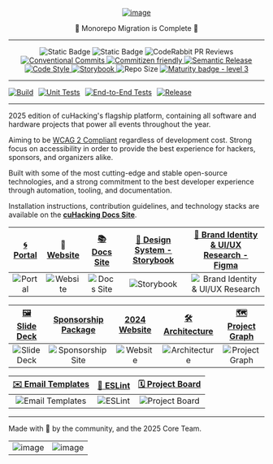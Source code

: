 <div align="center">
  <a href="https://docs.cuhacking.ca">

![image](https://github.com/user-attachments/assets/79f41e64-4bef-4df6-b3e8-a16e67e75f4c)

  </a>
  🎉 Monorepo Migration is Complete  🎉
<hr/>

![Static Badge](https://img.shields.io/badge/pnpm-F69220?logo=pnpm&logoColor=fff)
![Static Badge](https://img.shields.io/badge/Monorepo-%23143055?style=flat&logo=Nx&link=https%3A%2F%2Fnx.dev%2F)
![CodeRabbit PR Reviews](https://img.shields.io/badge/dynamic/json?url=https%3A%2F%2Fapi.coderabbit.ai%2Fstats%2Fgithub%2Fcuhacking%2F2025&query=reviews&suffix=%20Reviews&logoSize=auto&label=CodeRabbit&labelColor=171717&color=FF570A&link=https%3A%2F%2Fcoderabbit.ai%2F)
<a href="https://conventionalcommits.org">
<img src="https://img.shields.io/badge/Conventional%20Commits-1.0.0-%23FE5196?logo=conventionalcommits&logoColor=white" alt="Conventional Commits">
</a>
<a href="http://commitizen.github.io/cz-cli/">
<img src="https://img.shields.io/badge/commitizen-friendly-brightgreen.svg" alt="Commitizen friendly">
</a>
<a href="https://semantic-release.gitbook.io/semantic-release">
<img src="https://img.shields.io/badge/%20%20%F0%9F%93%A6%F0%9F%9A%80-semantic--release-e10079.svg?style=flat-square" alt="Semantic Release">
</a>
<a href="https://github.com/antfu/eslint-config">
<img src="https://antfu.me/badge-code-style.svg" alt="Code Style">
</a>
<a href="https://github.com/storybooks/storybook">
<img src="https://raw.githubusercontent.com/storybooks/brand/master/badge/badge-storybook.svg" alt="Storybook">
</a>
<img src="https://img.shields.io/github/repo-size/cuhacking/2025" alt="Repo Size">
[![Maturity badge - level 3](https://img.shields.io/badge/Maturity-Level%203%20--%20Stable-green.svg)](https://github.com/tophat/getting-started/blob/master/scorecard.md)

</div>
<!--[![App Status](https://img.shields.io/website-up-down-green-red/http/shields.io.svg)](http://www.chemicalgraphtheory.com) -->
<!---[![Coverage Status](https://coveralls.io/repos/github/Sulstice/global-chem/badge.svg?branch=master)](https://github.com/cuhacking/2025/tree/main) --->
<hr/>

<div style="display: flex; gap: 10px;">
    <a href="https://github.com/cuhacking/2025/actions/workflows/BUILD.yml">
        <img src="https://github.com/cuhacking/2025/actions/workflows/BUILD.yml/badge.svg" alt="Build">
    </a>
    <a href="https://github.com/cuhacking/2025/actions/workflows/TEST_UNIT.yml">
        <img src="https://github.com/cuhacking/2025/actions/workflows/TEST_UNIT.yml/badge.svg" alt="Unit Tests">
    </a>
    <a href="https://github.com/cuhacking/2025/actions/workflows/TEST_E2E.yml">
        <img src="https://github.com/cuhacking/2025/actions/workflows/TEST_E2E.yml/badge.svg" alt="End-to-End Tests">
    </a>
    <a href="https://github.com/cuhacking/2025/actions/workflows/RELEASE.yml">
        <img src="https://github.com/cuhacking/2025/actions/workflows/RELEASE.yml/badge.svg" alt="Release">
    </a>
</div>

<hr/>

2025 edition of cuHacking's flagship platform, containing all software and hardware projects that power all events throughout the year.

Aiming to be [WCAG 2 Compliant](https://www.w3.org/WAI/standards-guidelines/wcag/) regardless of development cost. Strong focus on accessibility in order to provide the best experience for hackers, sponsors, and organizers alike.

Built with some of the most cutting-edge and stable open-source technologies, and a strong commitment to the best developer experience through automation, tooling, and documentation.

Installation instructions, contribution guidelines, and technology stacks are available on the **[cuHacking Docs Site](https://docs.cuhacking.ca)**.

|                          [🌀 Portal](https://portal.cuhacking.ca)                          |                             📢 [Website](https://cuhacking.ca)                              |                           [📚 Docs Site](https://docs.cuhacking.ca)                           |                 [🌟 Design System - Storybook](https://design.cuhacking.ca/)                  | [💅 Brand Identity & UI/UX Research - Figma](https://www.figma.com/community/file/1472076259079188838/cuhacking-design-system) |
| :----------------------------------------------------------------------------------------: | :-----------------------------------------------------------------------------------------: | :-------------------------------------------------------------------------------------------: | :-------------------------------------------------------------------------------------------: | :----------------------------------------------------------------------------------------------------------------------------: |
| ![Portal](https://github.com/user-attachments/assets/8477365e-3bec-4e27-a208-2aea73120e19) | ![Website](https://github.com/user-attachments/assets/4f8cc641-f358-44dc-90f5-9e40d1c2990d) | ![Docs Site](https://github.com/user-attachments/assets/1170da68-9deb-44b3-9269-865659212927) | ![Storybook](https://github.com/user-attachments/assets/644e7fcd-379d-4c16-bf99-46dde0bb7194) |      ![Brand Identity & UI/UX Research](https://github.com/user-attachments/assets/d55ffa90-c8ed-4421-8f42-89d995c07409)       |

|                          [🖼 Slide Deck](https://slides.cuhacking.ca)                          |                         [Sponsorship Package](https://sponsor.cuhacking.ca/)                         |                          [2024 Website](https://2024.cuhacking.ca)                          |                     [🛠️ Architecture](https://arch.cuhacking.ca/view/index)                      |         [🗺️ Project Graph](https://graph.cuhacking.ca/#/projects/all?groupByFolder=true)          |
| :--------------------------------------------------------------------------------------------: | :--------------------------------------------------------------------------------------------------: | :-----------------------------------------------------------------------------------------: | :----------------------------------------------------------------------------------------------: | :-----------------------------------------------------------------------------------------------: |
| ![Slide Deck](https://github.com/user-attachments/assets/066cf93a-e4a6-4a01-aae0-13088c35c1c7) | ![Sponsorship Site](https://github.com/user-attachments/assets/1af556d8-34b2-49da-9edb-90d2a589ff02) | ![Website](https://github.com/user-attachments/assets/ab2179b9-9f96-499c-a2c0-82b228bbb677) | ![Architecture](https://github.com/user-attachments/assets/8dc99673-6bf6-456e-b596-1eef0cb6e638) | ![Project Graph](https://github.com/user-attachments/assets/3ee10865-f53c-4a5c-9295-13ee33a2717a) |

|                          [✉️ Email Templates](https://email.cuhacking.ca)                           |                          [🧹 ESLint](https://eslint.cuhacking.ca)                          |                 [🗓️ Project Board](https://github.com/orgs/cuhacking/projects/4)                  |
| :-------------------------------------------------------------------------------------------------: | :----------------------------------------------------------------------------------------: | :-----------------------------------------------------------------------------------------------: |
| ![Email Templates](https://github.com/user-attachments/assets/3fd9ea07-da23-4a7c-9e43-5f101ea5c884) | ![ESLint](https://github.com/user-attachments/assets/faa0360c-2299-4436-9e5c-f5380e01256f) | ![Project Board](https://github.com/user-attachments/assets/b10ddf82-4a8e-4892-bc45-ffdb596cd678) |

---

Made with 💚 by the community, and the 2025 Core Team.

| | |
|-|-|
| ![image](https://github.com/user-attachments/assets/8da2895d-5543-4c53-aafe-8e71d62f828b) | ![image](https://github.com/user-attachments/assets/f2d93ede-3175-4d58-9682-6e2ecf6a6a78) |

